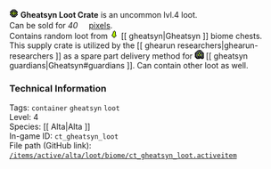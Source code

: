 ![ ](https://raw.githubusercontent.com/Ceterai/Enternia/main/items/active/alta/loot/biome/ct_gheatsyn_loot.png) **Gheatsyn Loot Crate** is an uncommon lvl.4 loot.  
Can be sold for *40* <img src="https://starbounder.org/mediawiki/images/2/21/Pixel.png" width="12" height="16"/> [pixels](https://starbounder.org/Pixel).  
Contains random loot from ![ ](https://raw.githubusercontent.com/Ceterai/Enternia/main/items/throwables/ct_gheatsyn_shard.png) [[ gheatsyn|Gheatsyn ]] biome chests.  
This supply crate is utilized by the [[ ghearun researchers|ghearun-researchers ]] as a spare part delivery method for ![ ](https://raw.githubusercontent.com/Ceterai/Enternia/main/items/active/unsorted/ct_alta_spawner/ct_gheatsyn_droid.png) [[ gheatsyn guardians|Gheatsyn#guardians ]]. Can contain other loot as well.

### Technical Information

Tags: `container` `gheatsyn` `loot`  
Level: 4  
Species: [[ Alta|Alta ]]  
In-game ID: `ct_gheatsyn_loot`  
File path (GitHub link): [`/items/active/alta/loot/biome/ct_gheatsyn_loot.activeitem`](https://github.com/Ceterai/Enternia/blob/main/items/active/alta/loot/biome/ct_gheatsyn_loot.activeitem)
